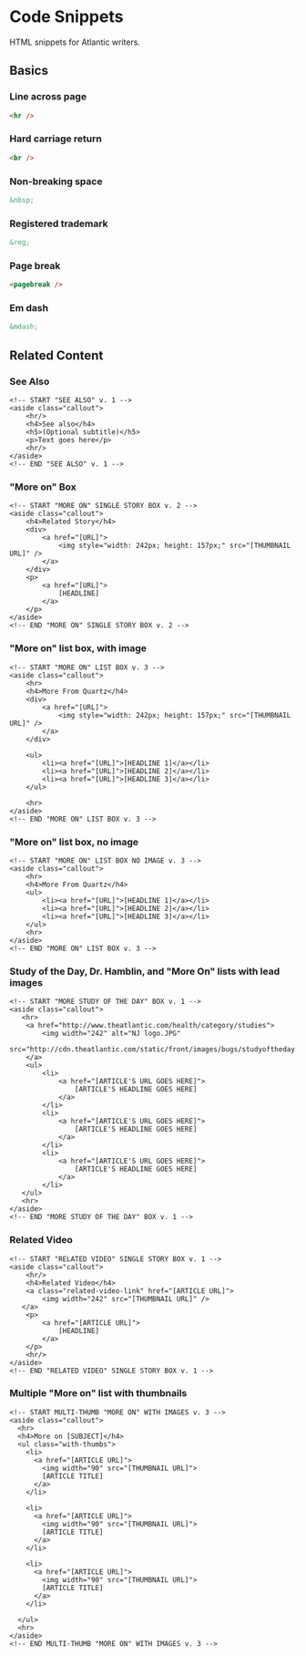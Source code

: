 Code Snippets
=============

HTML snippets for Atlantic writers.


## Basics

### Line across page

```html
<hr />
```

### Hard carriage return

```html
<br />
```

### Non-breaking space

```html
&nbsp;
```

### Registered trademark

```html
&reg;
```

### Page break

```html
<pagebreak />
```

### Em dash

```html
&mdash;
```

## Related Content

### See Also

    <!-- START "SEE ALSO" v. 1 -->
    <aside class="callout">
        <hr/>
        <h4>See also</h4>
        <h5>(Optional subtitle)</h5>
        <p>Text goes here</p>
        <hr/>
    </aside>
    <!-- END "SEE ALSO" v. 1 -->


### "More on" Box

    <!-- START "MORE ON" SINGLE STORY BOX v. 2 -->
    <aside class="callout">
        <h4>Related Story</h4>
        <div>
            <a href="[URL]">
                <img style="width: 242px; height: 157px;" src="[THUMBNAIL URL]" />
            </a>
        </div>
        <p>
            <a href="[URL]">
                [HEADLINE]
            </a>
        </p>
    </aside>
    <!-- END "MORE ON" SINGLE STORY BOX v. 2 -->

### "More on" list box, with image

    <!-- START "MORE ON" LIST BOX v. 3 -->
    <aside class="callout">
        <hr>
        <h4>More From Quartz</h4>
        <div>
            <a href="[URL]">
                <img style="width: 242px; height: 157px;" src="[THUMBNAIL URL]" />
            </a>
        </div>

        <ul>
            <li><a href="[URL]">[HEADLINE 1]</a></li>
            <li><a href="[URL]">[HEADLINE 2]</a></li>
            <li><a href="[URL]">[HEADLINE 3]</a></li>
        </ul>

        <hr>
    </aside>
    <!-- END "MORE ON" LIST BOX v. 3 -->

### "More on" list box, no image

    <!-- START "MORE ON" LIST BOX NO IMAGE v. 3 -->
    <aside class="callout">
        <hr>
        <h4>More From Quartz</h4>
        <ul>
            <li><a href="[URL]">[HEADLINE 1]</a></li>
            <li><a href="[URL]">[HEADLINE 2]</a></li>
            <li><a href="[URL]">[HEADLINE 3]</a></li>
        </ul>
        <hr>
    </aside>
    <!-- END "MORE ON" LIST BOX v. 3 -->

### Study of the Day, Dr. Hamblin, and "More On" lists with lead images

    <!-- START "MORE STUDY OF THE DAY" BOX v. 1 -->
    <aside class="callout">
       <hr>
        <a href="http://www.theatlantic.com/health/category/studies">
            <img width="242" alt="NJ logo.JPG" 
                    src="http://cdn.theatlantic.com/static/front/images/bugs/studyoftheday.png">
        </a>
        <ul>
            <li>
                <a href="[ARTICLE'S URL GOES HERE]">
                    [ARTICLE'S HEADLINE GOES HERE]
                </a>
            </li>
            <li>
                <a href="[ARTICLE'S URL GOES HERE]">
                    [ARTICLE'S HEADLINE GOES HERE]
                </a>
            </li>
            <li>
                <a href="[ARTICLE'S URL GOES HERE]">
                    [ARTICLE'S HEADLINE GOES HERE]
                </a>
            </li>
       </ul>
       <hr>
    </aside>
    <!-- END "MORE STUDY OF THE DAY" BOX v. 1 -->

### Related Video

    <!-- START "RELATED VIDEO" SINGLE STORY BOX v. 1 -->
    <aside class="callout">
        <hr/>
        <h4>Related Video</h4>
        <a class="related-video-link" href="[ARTICLE URL]">
            <img width="242" src="[THUMBNAIL URL]" />
       </a>
        <p>
            <a href="[ARTICLE URL]">
                [HEADLINE]
            </a>
        </p>
        <hr/>
    </aside>
    <!-- END "RELATED VIDEO" SINGLE STORY BOX v. 1 -->


### Multiple "More on" list with thumbnails

    <!-- START MULTI-THUMB "MORE ON" WITH IMAGES v. 3 -->
    <aside class="callout">
      <hr>
      <h4>More on [SUBJECT]</h4>
      <ul class="with-thumbs">
        <li>
          <a href="[ARTICLE URL]">
            <img width="90" src="[THUMBNAIL URL]">
            [ARTICLE TITLE]
          </a>
        </li>

        <li>
          <a href="[ARTICLE URL]">
            <img width="90" src="[THUMBNAIL URL]">
            [ARTICLE TITLE]
          </a>
        </li>

        <li>
          <a href="[ARTICLE URL]">
            <img width="90" src="[THUMBNAIL URL]">
            [ARTICLE TITLE]
          </a>
        </li>

      </ul>
      <hr>
    </aside>
    <!-- END MULTI-THUMB "MORE ON" WITH IMAGES v. 3 -->

